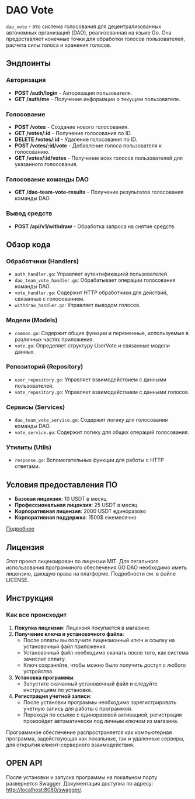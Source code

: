 # DAO Vote

`dao_vote` - это система голосования для децентрализованных автономных организаций (DAO), реализованная на языке Go. Она предоставляет конечные точки для обработки голосов пользователей, расчета силы голоса и хранения голосов.

## Эндпоинты

### Авторизация

- **POST /auth/login** - Авторизация пользователя.
- **GET /auth/me** - Получение информации о текущем пользователе.

### Голосование

- **POST /votes** - Создание нового голосования.
- **GET /votes/:id** - Получение голосования по ID.
- **DELETE /votes/:id** - Удаление голосования по ID.
- **POST /votes/:id/vote** - Добавление голоса пользователя к голосованию.
- **GET /votes/:id/votes** - Получение всех голосов пользователей для указанного голосования.

### Голосование команды DAO

- **GET /dao-team-vote-results** - Получение результатов голосования команды DAO.

### Вывод средств

- **POST /api/v1/withdraw** - Обработка запроса на снятие средств.

## Обзор кода

### Обработчики (Handlers)

- `auth_handler.go`: Управляет аутентификацией пользователей.
- `dao_team_vote_handler.go`: Обрабатывает операции голосования команды DAO.
- `vote_handler.go`: Содержит HTTP обработчики для действий, связанных с голосованием.
- `withdraw_handler.go`: Управляет выводом голосов.

### Модели (Models)

- `common.go`: Содержит общие функции и переменные, используемые в различных частях приложения.
- `vote.go`: Определяет структуру UserVote и связанные модели данных.

### Репозиторий (Repository)

- `user_repository.go`: Управляет взаимодействием с данными пользователей.
- `vote_repository.go`: Управляет взаимодействием с данными голосов.

### Сервисы (Services)

- `dao_team_vote_service.go`: Содержит логику для голосования команды DAO.
- `vote_service.go`: Содержит логику для общих операций голосования.

### Утилиты (Utils)

- `response.go`: Вспомогательные функции для работы с HTTP ответами.

## Условия предоставления ПО

- **Базовая лицензия**: 10 USDT в месяц
- **Профессиональная лицензия**: 25 USDT в месяц
- **Корпоративная лицензия**: 2000 USDT единоразово
- **Корпоративная поддержка**: 1500$ ежемесячно

[Подробнее](#)

## Лицензия

Этот проект лицензирован по лицензии MIT. Для легального использования программного обеспечения GO DAO необходимо иметь лицензию, дающую права на платформе. Подробности см. в файле LICENSE.

## Инструкция

### Как все происходит

1. **Покупка лицензии**: Лицензия покупается в магазине.
2. **Получение ключа и установочного файла**:
    - После оплаты вы получите лицензионный ключ и ссылку на установочный файл приложения.
    - Установочный файл необходимо скачать после того, как система зачислит оплату.
    - Ключ сохраняйте, чтобы можно было получить доступ с любого устройства.
3. **Установка программы**:
    - Запустите скачанный установочный файл и следуйте инструкциям по установке.
4. **Регистрация учетной записи**:
    - После установки программы необходимо зарегистрировать учетную запись для работы с программой.
    - Переходя по ссылке с единоразовой активацией, регистрация произойдет автоматически под личным ключом из магазина.

Программное обеспечение распространяется как компьютерная программа, задействующая как локальные, так и удаленные серверы, для открытия клиент-серверного взаимодействия.

## OPEN API

После установки и запуска программы на локальном порту развернется Swagger. Документация доступна по адресу: [http://localhost:8080/swagger/](http://localhost:8080/swagger/).

